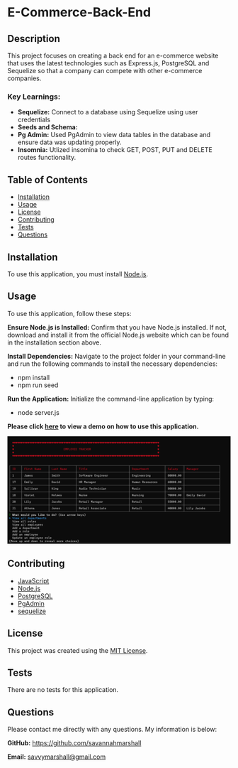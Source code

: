 # E-Commerce-Back-End

## Description
This project focuses on creating a back end for an e-commerce website that uses the latest technologies such as Express.js, PostgreSQL and Sequelize so that a company can compete with other e-commerce companies.

### Key Learnings:
* **Sequelize:** Connect to a database using Sequelize using user credentials
* **Seeds and Schema:** 
* **Pg Admin:** Used PgAdmin to view data tables in the database and ensure data was updating properly.
* **Insomnia:** Utlized insomina to check GET, POST, PUT and DELETE routes functionality.
  
## Table of Contents
  
- [Installation](#installation)
- [Usage](#usage)
- [License](#license)
- [Contributing](#contributing)
- [Tests](#tests)
- [Questions](#questions)

## Installation
To use this application, you must install [Node.js](https://nodejs.org/en).

## Usage

To use this application, follow these steps:

**Ensure Node.js is Installed:** Confirm that you have Node.js installed. If not, download and install it from the official Node.js website which can be found in the installation section above.

**Install Dependencies:** Navigate to the project folder in your command-line and run the following commands to install the necessary dependencies:
   * npm install
   * npm run seed
     
**Run the Application:** Initialize the command-line application by typing:
   * node server.js

     
**Please click [here]() to view a demo on how to use this application.**


![screenshot of application](https://github.com/savannahmarshall/Employee-Tracker/blob/main/assets/employee-tracker-screenshot.png)



## Contributing
* [JavaScript](https://www.javascript.com/)
* [Node.js](https://nodejs.org/en)
* [PostgreSQL](https://www.postgresql.org/)
* [PgAdmin](https://www.pgadmin.org/)
* [sequelize](https://sequelize.org/)

## License
This project was created using the [MIT License](https://opensource.org/license/MIT).

## Tests
There are no tests for this application.

## Questions
Please contact me directly with any questions. My information is below:  

**GitHub:** https://github.com/savannahmarshall  

**Email:** savvymarshall@gmail.com